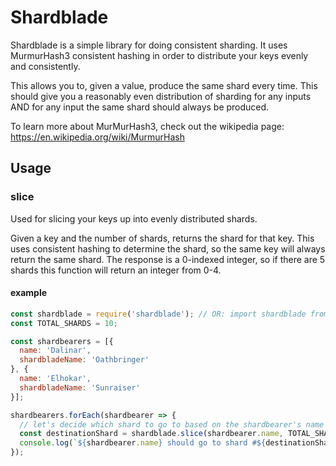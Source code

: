 # Shardblade

Shardblade is a simple library for doing consistent sharding. It uses MurmurHash3 consistent hashing in order to distribute your keys evenly and consistently.

This allows you to, given a value, produce the same shard every time. This should give you a reasonably even distribution of sharding for any inputs AND for any input the same shard should always be produced.

To learn more about MurMurHash3, check out the wikipedia page: https://en.wikipedia.org/wiki/MurmurHash

## Usage

### slice

Used for slicing your keys up into evenly distributed shards.

Given a key and the number of shards, returns the shard for that key. This uses consistent hashing to determine the shard, so the same key will always return the same shard. The response is a 0-indexed integer, so if there are 5 shards this function will return an integer from 0-4.

#### example

```javascript
const shardblade = require('shardblade'); // OR: import shardblade from 'shardblade' (if using ES Modules)
const TOTAL_SHARDS = 10;

const shardbearers = [{
  name: 'Dalinar',
  shardbladeName: 'Oathbringer'
}, {
  name: 'Elhokar',
  shardbladeName: 'Sunraiser'
}];

shardbearers.forEach(shardbearer => {
  // let's decide which shard to go to based on the shardbearer's name
  const destinationShard = shardblade.slice(shardbearer.name, TOTAL_SHARDS);
  console.log(`${shardbearer.name} should go to shard #${destinationShard}`);
});
```
